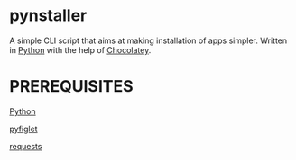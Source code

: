 # pynstaller
A simple CLI script that aims at making installation of apps simpler. Written in [Python](https://www.python.org/) with the help of [Chocolatey](https://chocolatey.org/).

# PREREQUISITES
[Python](https://www.python.org/)

[pyfiglet](https://pypi.org/project/pyfiglet/)

[requests](https://pypi.org/project/requests/)